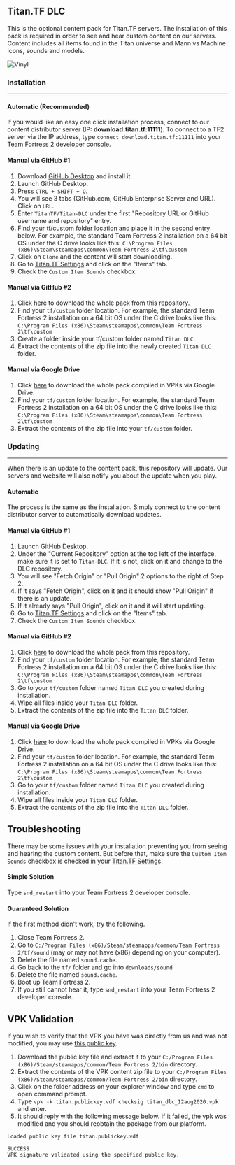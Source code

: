 ## Titan.TF DLC
This is the optional content pack for Titan.TF servers. The installation of this pack is required in order to see and hear custom content on our servers. Content includes all items found in the Titan universe and Mann vs Machine icons, sounds and models.

![Vinyl](https://raw.githubusercontent.com/TitanTF/Titan-DLC/master/Titan%20DLC%20Vinyl.png)

### Installation
---
#### Automatic (Recommended)
If you would like an easy one click installation process, connect to our content distributor server (IP: **download.titan.tf:11111**). To connect to a TF2 server via the IP address, type `connect download.titan.tf:11111` into your Team Fortress 2 developer console.

#### Manual via GitHub #1
1. Download [GitHub Desktop](https://desktop.github.com/) and install it.
2. Launch GitHub Desktop.
3. Press `CTRL + SHIFT + O`.
4. You will see 3 tabs (GitHub.com, GitHub Enterprise Server and URL). Click on `URL`.
5. Enter `TitanTF/Titan-DLC` under the first "Repository URL or GitHub username and repository" entry.
6. Find your tf/custom folder location and place it in the second entry below. For example, the standard Team Fortress 2 installation on a 64 bit OS under the C drive looks like this: `C:\Program Files (x86)\Steam\steamapps\common\Team Fortress 2\tf\custom`
7. Click on `Clone` and the content will start downloading.
8. Go to [Titan.TF Settings](https://titan.tf/settings) and click on the "Items" tab.
9. Check the `Custom Item Sounds` checkbox.

#### Manual via GitHub #2
1. Click [here](https://github.com/TitanTF/Titan-DLC/archive/master.zip) to download the whole pack from this repository.
2. Find your `tf/custom` folder location. For example, the standard Team Fortress 2 installation on a 64 bit OS under the C drive looks like this: `C:\Program Files (x86)\Steam\steamapps\common\Team Fortress 2\tf\custom`
3. Create a folder inside your tf/custom folder named `Titan DLC`.
4. Extract the contents of the zip file into the newly created `Titan DLC` folder.

#### Manual via Google Drive
1. Click [here](https://drive.google.com/file/d/1NclGf8iLDFlV5jOuhTL8WUUiOx8trsMa/view?usp=sharing) to download the whole pack compiled in VPKs via Google Drive.
2. Find your `tf/custom` folder location. For example, the standard Team Fortress 2 installation on a 64 bit OS under the C drive looks like this: `C:\Program Files (x86)\Steam\steamapps\common\Team Fortress 2\tf\custom`
3. Extract the contents of the zip file into your `tf/custom` folder.

### Updating
---
When there is an update to the content pack, this repository will update. Our servers and website will also notify you about the update when you play.

#### Automatic
The process is the same as the installation. Simply connect to the content distributor server to automatically download updates.

#### Manual via GitHub #1
1. Launch GitHub Desktop.
2. Under the "Current Repository" option at the top left of the interface, make sure it is set to `Titan-DLC`. If it is not, click on it and change to the DLC repository.
3. You will see "Fetch Origin" or "Pull Origin" 2 options to the right of Step 2.
4. If it says "Fetch Origin", click on it and it should show "Pull Origin" if there is an update.
5. If it already says "Pull Origin", click on it and it will start updating.
6. Go to [Titan.TF Settings](https://titan.tf/settings) and click on the "Items" tab.
7. Check the `Custom Item Sounds` checkbox.

#### Manual via GitHub #2
1. Click [here](https://github.com/TitanTF/Titan-DLC/archive/master.zip) to download the whole pack from this repository.
2. Find your `tf/custom` folder location. For example, the standard Team Fortress 2 installation on a 64 bit OS under the C drive looks like this: `C:\Program Files (x86)\Steam\steamapps\common\Team Fortress 2\tf\custom`
3. Go to your `tf/custom` folder named `Titan DLC` you created during installation.
4. Wipe all files inside your `Titan DLC` folder.
5. Extract the contents of the zip file into the `Titan DLC` folder.

#### Manual via Google Drive
1. Click [here](https://drive.google.com/file/d/1NclGf8iLDFlV5jOuhTL8WUUiOx8trsMa/view?usp=sharing) to download the whole pack compiled in VPKs via Google Drive.
2. Find your `tf/custom` folder location. For example, the standard Team Fortress 2 installation on a 64 bit OS under the C drive looks like this: `C:\Program Files (x86)\Steam\steamapps\common\Team Fortress 2\tf\custom`
3. Go to your `tf/custom` folder named `Titan DLC` you created during installation.
4. Wipe all files inside your `Titan DLC` folder.
5. Extract the contents of the zip file into the `Titan DLC` folder.

## Troubleshooting
There may be some issues with your installation preventing you from seeing and hearing the custom content. But before that, make sure the `Custom Item Sounds` checkbox is checked in your [Titan.TF Settings](https://titan.tf/settings).

#### Simple Solution
Type ```snd_restart``` into your Team Fortress 2 developer console.

#### Guaranteed Solution
If the first method didn't work, try the following.
1. Close Team Fortress 2.
2. Go to ```C:/Program Files (x86)/Steam/steamapps/common/Team Fortress 2/tf/sound``` (may or may not have (x86) depending on your computer).
3. Delete the file named ```sound.cache```.
4. Go back to the ```tf/``` folder and go into ```downloads/sound```
5. Delete the file named ```sound.cache```.
6. Boot up Team Fortress 2.
7. If you still cannot hear it, type ```snd_restart``` into your Team Fortress 2 developer console.

## VPK Validation
If you wish to verify that the VPK you have was directly from us and was not modified, you may use [this public key](https://github.com/TitanTF/Titan-DLC/blob/master/titan.publickey.vdf).

1. Download the public key file and extract it to your ```C:/Program Files (x86)/Steam/steamapps/common/Team Fortress 2/bin``` directory.
2. Extract the contents of the VPK content zip file to your ```C:/Program Files (x86)/Steam/steamapps/common/Team Fortress 2/bin``` directory.
3. Click on the folder address on your explorer window and type `cmd` to open command prompt.
4. Type `vpk -k titan.publickey.vdf checksig titan_dlc_12aug2020.vpk` and enter.
5. It should reply with the following message below. If it failed, the vpk was modified and you should reobtain the package from our platform.

```
Loaded public key file titan.publickey.vdf

SUCCESS
VPK signature validated using the specified public key.
```

